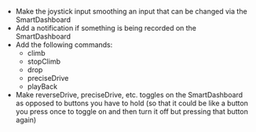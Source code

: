 * Make the joystick input smoothing an input that can be changed via the SmartDashboard
* Add a notification if something is being recorded on the SmartDashboard
* Add the following commands:
    * climb
    * stopClimb
    * drop
    * preciseDrive
    * playBack
* Make reverseDrive, preciseDrive, etc. toggles on the SmartDashboard as opposed to buttons you have to hold (so that it could be like a button you press once to toggle on and then turn it off but pressing that button again)